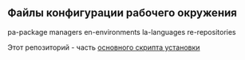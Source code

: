 ## Файлы конфигурации рабочего окружения

pa-package managers en-environments la-languages re-repositories

Этот репозиторий - часть
[основного скрипта установки](https://github.com/RU927/re_inst)
